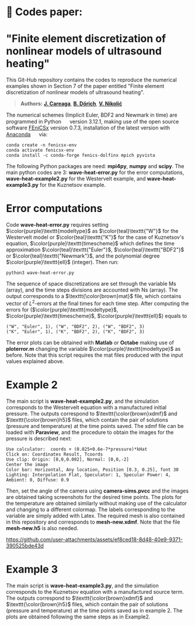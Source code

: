 
# 📌 Codes paper:

# "Finite element discretization of nonlinear models of ultrasound heating"

This Git-Hub repository contains the codes to reproduce the numerical examples shown in Section 7 of the paper entitled "Finite element discretization of nonlinear models of ultrasound heating".

> **Authors:** [**J. Careaga**](https://scholar.google.com/citations?user=-SYWkN8AAAAJ&hl=es), [**B. Dörich**](https://scholar.google.com/citations?user=h9b6i00AAAAJ&hl=en), [**V. Nikolić**](https://scholar.google.com/citations?user=73kZ9csAAAAJ&hl=en)

The numerical schemes (Implicit Euler, BDF2 and Newmark in time) are programmed in Python 
<img src="https://raw.githubusercontent.com/marwin1991/profile-technology-icons/refs/heads/main/icons/python.png"  width="15" height="15" /> version 3.12.1, making use of the open source software [FEniCSx](https://fenicsproject.org/) version 0.7.3, installation of the latest version with [Anaconda](https://docs.anaconda.com/anaconda/install/) 
<img src="https://github.com/tandpfun/skill-icons/blob/main/icons/Anaconda-Dark.svg" width="15" height="15" />
via:

```console 
conda create -n fenicsx-env
conda activate fenicsx-env
conda install -c conda-forge fenics-dolfinx mpich pyvista
```

The following Python packages are need: **mpi4py**, **numpy** and **scipy**. The main python codes are 3: **wave-heat-error.py** for the error computations, **wave-heat-example2.py** for the Westervelt example, and **wave-heat-example3.py** for the Kuznetsov example.

# **Error computations** 

Code **wave-heat-error.py** requires setting $\color{purple}\texttt{modeltype}$ as $\color{teal}\texttt{"W"}$ for the Westervelt model or $\color{teal}\texttt{"K"}$ for the case of Kuznetsov's equation, $\color{purple}\texttt{timescheme}$ which defines the time approximation $\color{teal}\texttt{"Euler"}$, $\color{teal}\texttt{"BDF2"}$ or $\color{teal}\texttt{"Newmark"}$, and the polynomial degree $\color{purple}\texttt{ell}$ (integer). Then run:
```console
python3 wave-heat-error.py
```
The sequence of space discretizations are set through the variable Ms (array), and the time steps divisions are accounted with Ns (array). The output corresponds to a $\texttt{\color{brown}mat}$ file, which contains vector of $L^2$-errors at the final times for each time step. After computing the errors for ($\color{purple}\texttt{modeltype}$, $\color{purple}\texttt{timescheme}$, $\color{purple}\texttt{ell}$) equals to

```console
("W", "Euler", 1), ("W", "BDF2", 2), ("W", "BDF2", 3)
("K", "Euler", 1), ("K", "BDF2", 2), ("K", "BDF2", 3)
```
The error plots can be obtained with **Matlab** or **Octabe** making use of **ploterror.m** changing the variable $\color{purple}\texttt{modeltype}$ as before. Note that this script requires the mat files produced with the input values explained above.

# Example 2

The main script is **wave-heat-example2.py**, and the simulation corresponds to the Westervelt equation with a manufactured initial pressure. The outputs correspond to $\texttt{\color{brown}xdmf}$ and $\texttt{\color{brown}h5}$ files, which contain the pair of solutions (pressure and temperature) at the time points saved. The xdmf file can be loaded with **Paraview**, and the procedure to obtain the images for the pressure is described next:

```console
Use calculator:  coords + (0.025+0.6e-7*pressure)*kHat
Click on: Coordinates Result, Tcoords
Use clip: Origin: [0,0,0.002], Normal: [0,0,-2]
Center the image
Color bar: Horizontal, Any location, Position [0.3, 0.25], font 30
Lighting: Interpolation Flat, Speculator: 1, Specular Power: 4, Ambient: 0, Diffuse: 0.9
```
Then, set the angle of the camera using **camera-sims.pvcc** and the images are obtained taking screenshots for the desired time points. The plots for the temperature are obtained similarly without making use of the calculator and changing to a different colormap. The labels corresponding to the variable are simply added with Latex. The required mesh is also contained in this repository and corresponds to **mesh-new.xdmf**. Note that the file **mesh-new.h5** is also needed.


https://github.com/user-attachments/assets/ef8ced18-8d48-40e9-9371-390525bde43d



# Example 3

The main script is **wave-heat-example3.py**, and the simulation corresponds to the Kuznetsov equation with a manufactured source term. The outputs correspond to $\texttt{\color{brown}xdmf}$ and $\texttt{\color{brown}h5}$ files, which contain the pair of solutions (pressure and temperature) at the time points saved as in example 2. The plots are obtained following the same steps as in Example2.
